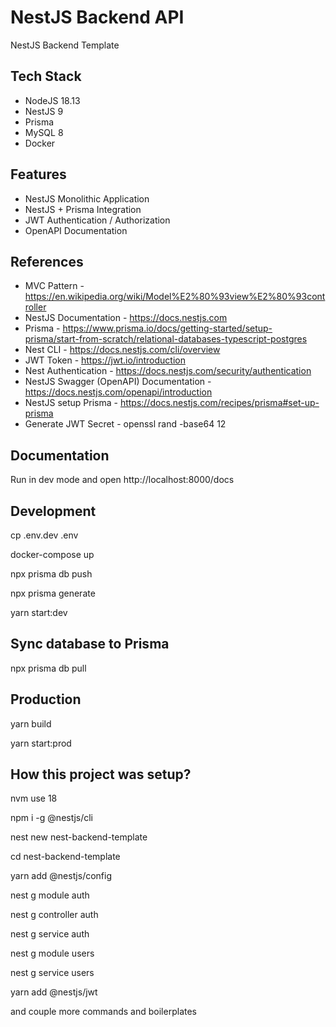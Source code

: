 # NestJS Backend API
NestJS Backend Template

## Tech Stack
- NodeJS 18.13
- NestJS 9
- Prisma
- MySQL 8
- Docker

## Features
- NestJS Monolithic Application
- NestJS + Prisma Integration
- JWT Authentication / Authorization
- OpenAPI Documentation

## References
- MVC Pattern - https://en.wikipedia.org/wiki/Model%E2%80%93view%E2%80%93controller
- NestJS Documentation - https://docs.nestjs.com
- Prisma - https://www.prisma.io/docs/getting-started/setup-prisma/start-from-scratch/relational-databases-typescript-postgres
- Nest CLI - https://docs.nestjs.com/cli/overview
- JWT Token - https://jwt.io/introduction
- Nest Authentication - https://docs.nestjs.com/security/authentication
- NestJS Swagger (OpenAPI) Documentation - https://docs.nestjs.com/openapi/introduction
- NestJS setup Prisma - https://docs.nestjs.com/recipes/prisma#set-up-prisma
- Generate JWT Secret - openssl rand -base64 12

## Documentation
Run in dev mode and open http://localhost:8000/docs

## Development

  cp .env.dev .env

  docker-compose up

  npx prisma db push

  npx prisma generate

  yarn start:dev

## Sync database to Prisma
  npx prisma db pull

## Production
  yarn build

  yarn start:prod

## How this project was setup?
  nvm use 18

  npm i -g @nestjs/cli

  nest new nest-backend-template

  cd nest-backend-template
  
  yarn add @nestjs/config

  nest g module auth

  nest g controller auth

  nest g service auth

  nest g module users

  nest g service users

  yarn add @nestjs/jwt

and couple more commands and boilerplates